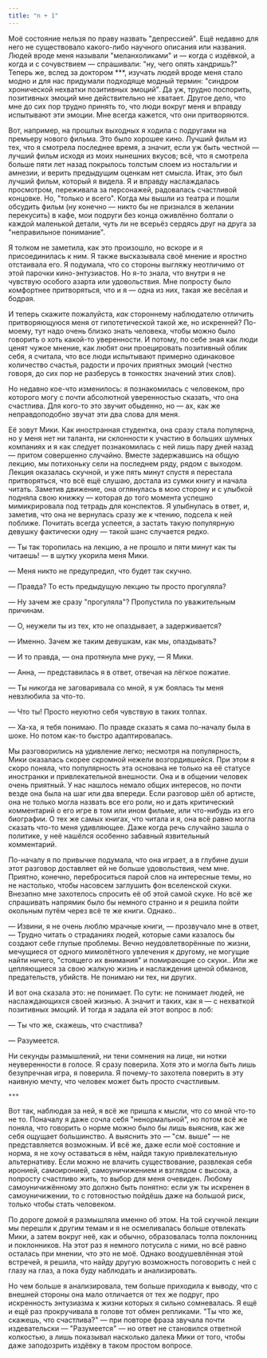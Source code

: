 ```yaml
---
title: "n + 1"
---
```


Моё состояние нельзя по праву назвать "депрессией". Ещё недавно для него не
существовало какого-либо научного описания или названия. Людей вроде меня
называли "меланхоликами" и — когда с издёвкой, а когда и с сочувствием —
спрашивали: "ну, чего опять хандришь?" Теперь же, вслед за доктором ***, изучать
людей вроде меня стало модно и для нас придумали подходяще модный термин:
"синдром хронической нехватки позитивных эмоций". Да уж, трудно поспорить,
позитивных эмоций мне действительно не хватает. Другое дело, что мне до сих пор
трудно принять то, что люди вокруг меня и вправду испытывают эти эмоции. Мне
всегда кажется, что они притворяются.

Вот, например, на прошлых выходных я ходила с подругами на премьеру нового
фильма. Это было хорошее кино. Лучший фильм из тех, что я смотрела последнее
время, а значит, если уж быть честной — лучший фильм исходя из моих нынешних
вкусов; всё, что я смотрела больше пяти лет назад покрылось толстым слоем из
ностальгии и амнезии, и верить предыдущим оценкам нет смысла. Итак, это был
лучший фильм, который я видела. Я и вправду наслаждалась просмотром, переживала
за персонажей, радовалась счастливой концовке. Но, "только и всего". Когда мы
вышли из театра и пошли обсудить фильм (ну конечно — никто бы не признался в
желании перекусить) в кафе, мои подруги без конца оживлённо болтали о каждой
маленькой детали, чуть ли не всерьёз сердясь друг на друга за "неправильное
понимание".

Я толком не заметила, как это произошло, но вскоре и я присоединилась к ним. Я
также высказывала своё мнение и яростно отстаивала его. Я подумала, что со
стороны выгляжу неотличимо от этой парочки кино-энтузиастов. Но я-то знала, что
внутри я не чувствую особого азарта или удовольствия. Мне попросту было
комфортнее притворяться, что и я — одна из них, такая же весёлая и бодрая.

И теперь скажите пожалуйста, *как* стороннему наблюдателю отличить
притворяющуюся меня от гипотетической такой же, но искренней? По-моему, тут надо
очень близко знать человека, чтобы можно было говорить о хоть какой-то
уверенности. И потому, по себе зная как люди ценят чужое мнение, как любят они
проецировать позитивный облик себя, я считала, что все люди испытывают примерно
одинаковое количество счастья, радости и прочих приятных эмоций (честно говоря,
до сих пор не разберусь в тонкостях значений этих слов).

Но недавно кое-что изменилось: я познакомилась с человеком, про которого могу с
почти абсолютной уверенностью сказать, что она счастлива. Для кого-то это звучит
обыденно, но — ах, как же неправдоподобно звучат эти два слова для меня.

Её зовут Мики. Как иностранная студентка, она сразу стала популярна, но у меня
нет ни таланта, ни склонности к участию в больших шумных компаниях и я как
следует познакомилась с ней лишь пару дней назад — притом совершенно
случайно. Вместе задержавшись на общую лекцию, мы потихоньку сели на последнем
ряду, рядом с выходом. Лекция оказалась скучной, и уже пять минут спустя я
перестала притворяться, что всё ещё слушаю, достала из сумки книгу и начала
читать. Заметив движение, она оглянулась в мою сторону и с улыбкой подняла свою
книжку — которая до того момента успешно мимикрировала под тетрадь для
конспектов. Я улыбнулась в ответ, и, заметив, что она не вернулась сразу же к
чтению, подсела к ней поближе. Почитать всегда успеется, а застать такую
популярную девушку фактически одну — такой шанс случается редко.

— Ты так торопилась на лекцию, а не прошло и пяти минут как ты читаешь! — в
шутку укорила меня Мики.

— Меня никто не предупредил, что будет так скучно.

— Правда? То есть предыдущую лекцию ты просто прогуляла?

— Ну зачем же сразу "прогуляла"? Пропустила по уважительным причинам.

— О, неужели ты из тех, кто не опаздывает, а задерживается?

— Именно. Зачем же таким девушкам, как мы, опаздывать?

— И то правда, — она протянула мне руку, — Я Мики.

— Анна, — представилась я в ответ, отвечая на лёгкое пожатие.

— Ты никогда не заговаривала со мной, я уж боялась ты меня невзлюбила за что-то.

— Что ты! Просто неуютно себя чувствую в таких толпах.

— Ха-ха, я тебя понимаю. По правде сказать я сама по-началу была в шоке. Но
потом как-то быстро адаптировалась.

Мы разговорились на удивление легко; несмотря на популярность, Мики оказалась
скорее скромной нежели возгордившейся. При этом я скоро поняла, что популярность
эта основана не только на её статусе иностранки и привлекательной внешности. Она
и в общении человек очень приятный. У нас нашлось немало общих интересов, но
почти везде она была на шаг или два впереди. Если разговор шёл об артисте, она
не только могла назвать все его роли, но и дать критический комментарий о его
игре в том или ином фильме, или что-нибудь из его биографии. О тех же самых
книгах, что читала и я, она всё равно могла сказать что-то меня удивляющее. Даже
когда речь случайно зашла о политике, у неё нашёлся особенно забавный
язвительный комментарий.

По-началу я по привычке подумала, что она играет, а в глубине души этот разговор
доставляет ей не больше удовольствия, чем мне. Приятно, конечно, переброситься
парой слов на интересные темы, но не настолько, чтобы насовсем заглушить фон
вселенской скуки. Внезапно мне захотелось спросить её об этой самой скуке. Но
всё же спрашивать напрямик было бы немного странно и я решила пойти окольным
путём через всё те же книги. Однако..

— Извини, я не очень люблю мрачные книги, — прозвучало мне в ответ, — Трудно
читать о страданиях людей, которые сами казалось бы создают себе глупые
проблемы. Вечно неудовлетворённые по жизни, мечущиеся от одного мимолётного
увлечения к другому, не могущие найти ничего, "стоящего их внимания" и
помирающие со скуки.. Или же цепляющиеся за свою жалкую жизнь и наслаждения
ценой обманов, предательств, убийств. Не понимаю ни тех, ни других.

И вот она сказала это: не понимает. По сути: не понимает людей, не
наслаждающихся своей жизнью. А значит и таких, как я — с нехваткой позитивных
эмоций. И тогда я задала ей этот вопрос в лоб:

— Ты что же, скажешь, что счастлива?

— Разумеется.

Ни секунды размышлений, ни тени сомнения на лице, ни нотки неуверенности в
голосе. Я сразу поверила. Хотя это и могла быть лишь безупречная игра, я
поверила. Я почему-то захотела поверить в эту наивную мечту, что человек может
быть просто счастливым.

    ***

Вот так, наблюдая за ней, я всё же пришла к мысли, что со мной что-то не
то. Поначалу я даже сочла себя "ненормальной", но потом всё же поняла, что
говорить о норме можно было бы лишь выяснив, как же себя ощущает большинство. А
выяснить это — "см. выше" — не представляется возможным. И всё же, даже если моё
состояние и норма, я не хочу оставаться в нём, найдя такую привлекательную
альтернативу. Если можно не влачить существование, развлекая себя иронией,
самоиронией, самоуничижением и взглядом с высока, а попросту счастливо жить, то
выбор для меня очевиден. Любому самоуничижённому это должно быть понятно: если
уж ты искренен в самоуничижении, то с готовностью пойдёшь даже на большой риск,
только чтобы стать человеком.

По дороге домой я размышляла именно об этом. На той скучной лекции мы перешли к
другим темам и я не осмеливалась больше отвлекать Мики, а затем вокруг неё, как
и обычно, образовалась толпа поклонниц и поклонников. На этот раз я немного
потусила с ними, но всё равно осталась при мнении, что это не моё. Однако
воодушевлённая этой встречей, я решила, что найду другую возможность поговорить
с ней с глазу на глаз, а пока буду наблюдать и анализировать.

Но чем больше я анализировала, тем больше приходила к выводу, что с внешней
стороны она мало отличается от тех же подруг, про искренность энтузиазма к жизни
которых я сильно сомневалась. Я ещё и ещё раз прокручивала в голове тот обмен
репликами. "Ты что же, скажешь, что счастлива?" — при повторе фраза звучала
почти издевательски — "Разумеется" — но ответ не становился ответной колкостью,
а лишь показывал насколько далека Мики от того, чтобы даже заподозрить издёвку в
таком простом вопросе.

